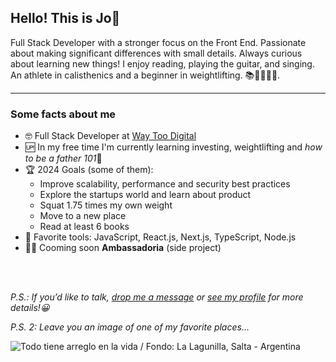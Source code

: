 ## Hello! This is Jo👋

Full Stack Developer with a stronger focus on the Front End. Passionate about making significant differences with small details. Always curious about learning new things! I enjoy reading, playing the guitar, and singing. An athlete in calisthenics and a beginner in weightlifting. 📚🤸🏻🏋🏻️.

---

### Some facts about me

- 🤓 Full Stack Developer at [Way Too Digital](https://www.linkedin.com/company/way-too-digital/)
- 🆙 In my free time I'm currently learning investing, weightlifting and *how to be a father 101*🤣
- 🏆 2024 Goals (some of them):
  - Improve scalability, performance and security best practices
  - Explore the startups world and learn about product
  - Squat 1.75 times my own weight
  - Move to a new place
  - Read at least 6 books
- 🔎 Favorite tools: JavaScript, React.js, Next.js, TypeScript, Node.js
- 🙌🏻 Cooming soon **Ambassadoria** (side project)

<br />
<br />

_P.S.: If you’d like to talk, [drop me a message](mailto:josuegoyret@gmail.com) or [see my profile](https://www.linkedin.com/in/josuegoyret/) for more details!😀_

_P.S. 2: Leave you an image of one of my favorite places..._

![Todo tiene arreglo en la vida / Fondo: La Lagunilla, Salta - Argentina](https://res.cloudinary.com/daau4qgbu/image/upload/v1624896504/banner_frase_SJM_tama%C3%B1o_linkedin_s4wnel.gif)

<!---
josuegoyret/josuegoyret is a ✨ special ✨ repository because its `README.md` (this file) appears on your GitHub profile.
You can click the Preview link to take a look at your changes.
--->
